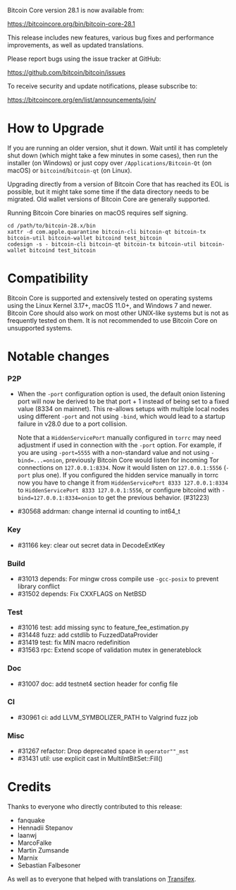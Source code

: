 Bitcoin Core version 28.1 is now available from:

  <https://bitcoincore.org/bin/bitcoin-core-28.1>

This release includes new features, various bug fixes and performance
improvements, as well as updated translations.

Please report bugs using the issue tracker at GitHub:

  <https://github.com/bitcoin/bitcoin/issues>

To receive security and update notifications, please subscribe to:

  <https://bitcoincore.org/en/list/announcements/join/>

How to Upgrade
==============

If you are running an older version, shut it down. Wait until it has completely
shut down (which might take a few minutes in some cases), then run the
installer (on Windows) or just copy over `/Applications/Bitcoin-Qt` (on macOS)
or `bitcoind`/`bitcoin-qt` (on Linux).

Upgrading directly from a version of Bitcoin Core that has reached its EOL is
possible, but it might take some time if the data directory needs to be migrated. Old
wallet versions of Bitcoin Core are generally supported.

Running Bitcoin Core binaries on macOS requires self signing.
```
cd /path/to/bitcoin-28.x/bin
xattr -d com.apple.quarantine bitcoin-cli bitcoin-qt bitcoin-tx bitcoin-util bitcoin-wallet bitcoind test_bitcoin
codesign -s - bitcoin-cli bitcoin-qt bitcoin-tx bitcoin-util bitcoin-wallet bitcoind test_bitcoin
```

Compatibility
==============

Bitcoin Core is supported and extensively tested on operating systems
using the Linux Kernel 3.17+, macOS 11.0+, and Windows 7 and newer. Bitcoin
Core should also work on most other UNIX-like systems but is not as
frequently tested on them. It is not recommended to use Bitcoin Core on
unsupported systems.

Notable changes
===============

### P2P

- When the `-port` configuration option is used, the default onion listening port will now
  be derived to be that port + 1 instead of being set to a fixed value (8334 on mainnet).
  This re-allows setups with multiple local nodes using different `-port` and not using `-bind`,
  which would lead to a startup failure in v28.0 due to a port collision.

  Note that a `HiddenServicePort` manually configured in `torrc` may need adjustment if used in
  connection with the `-port` option.
  For example, if you are using `-port=5555` with a non-standard value and not using `-bind=...=onion`,
  previously Bitcoin Core would listen for incoming Tor connections on `127.0.0.1:8334`.
  Now it would listen on `127.0.0.1:5556` (`-port` plus one). If you configured the hidden service manually
  in torrc now you have to change it from `HiddenServicePort 8333 127.0.0.1:8334` to `HiddenServicePort 8333
  127.0.0.1:5556`, or configure bitcoind with `-bind=127.0.0.1:8334=onion` to get the previous behavior.
  (#31223)
- #30568 addrman: change internal id counting to int64_t

### Key

- #31166 key: clear out secret data in DecodeExtKey

### Build

- #31013 depends: For mingw cross compile use `-gcc-posix` to prevent library conflict
- #31502 depends: Fix CXXFLAGS on NetBSD

### Test

- #31016 test: add missing sync to feature_fee_estimation.py
- #31448 fuzz: add cstdlib to FuzzedDataProvider
- #31419 test: fix MIN macro redefinition
- #31563 rpc: Extend scope of validation mutex in generateblock

### Doc

- #31007 doc: add testnet4 section header for config file

### CI

- #30961 ci: add LLVM_SYMBOLIZER_PATH to Valgrind fuzz job

### Misc

- #31267 refactor: Drop deprecated space in `operator""_mst`
- #31431 util: use explicit cast in MultiIntBitSet::Fill()

Credits
=======

Thanks to everyone who directly contributed to this release:

- fanquake
- Hennadii Stepanov
- laanwj
- MarcoFalke
- Martin Zumsande
- Marnix
- Sebastian Falbesoner

As well as to everyone that helped with translations on
[Transifex](https://www.transifex.com/bitcoin/bitcoin/).

